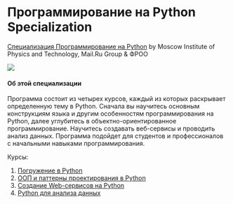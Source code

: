 # Программирование на Python Specialization #

[Специализация Программирование на Python](https://www.coursera.org/specializations/programming-in-python) by Moscow Institute of Physics and Technology, Mail.Ru Group & ФРОО

<p>
    <a href="https://www.coursera.org/specializations/programming-in-python">
        <img src="https://github.com/VulpesCorsac/Coursera-Programming-in-Python/blob/master/Logo.png">
    </a>
</p>

#### Об этой специализации ####
Программа состоит из четырех курсов, каждый из которых раскрывает определенную тему в Python. Сначала вы научитесь основным конструкциям языка и другим особенностям программирования на Python, далее углубитесь в объектно-ориентированное программирование. Научитесь создавать веб-сервисы и проводить анализ данных. Программа подойдет для студентов и профессионалов с начальными навыками программирования.

Курсы:
1. [Погружение в Python](https://github.com/momsspaghettti/coursera-programming-in-python/tree/master/Python_1)
2. [ООП и паттерны проектирования в Python](https://github.com/momsspaghettti/coursera-programming-in-python/tree/master/Python_2)
3. [Создание Web-сервисов на Python](https://github.com/momsspaghettti/coursera-programming-in-python/tree/master/Python_3)
4. [Python для анализа данных](https://github.com/momsspaghettti/coursera-programming-in-python/tree/master/Python_4)
